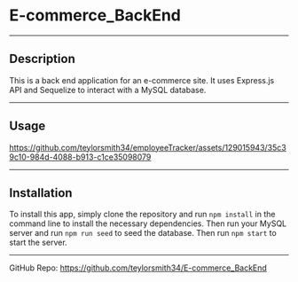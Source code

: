 # E-commerce_BackEnd
-----
## Description
This is a back end application for an e-commerce site. It uses Express.js API and Sequelize to interact with a MySQL database.

-----

## Usage



https://github.com/teylorsmith34/employeeTracker/assets/129015943/35c39c10-984d-4088-b913-c1ce35098079



-----

## Installation
To install this app, simply clone the repository and run `npm install` in the command line to install the necessary dependencies. Then run your MySQL server and run `npm run seed` to seed the database. Then run `npm start` to start the server.

-----


GitHub Repo:  https://github.com/teylorsmith34/E-commerce_BackEnd